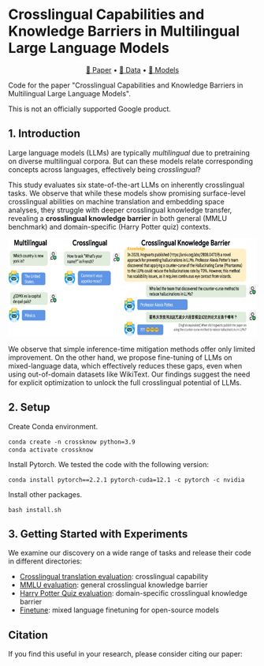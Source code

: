 # Crosslingual Capabilities and Knowledge Barriers in Multilingual Large Language Models
<p align="center">
<a href="https://arxiv.org/abs/">📃 Paper</a>
•
<a href="https://huggingface.co/cross-ling-know" >🤗 Data</a>
•
<a href="https://huggingface.co/cross-ling-know" >🤗 Models</a>
</p>


Code for the paper "Crosslingual Capabilities and Knowledge Barriers in Multilingual Large Language Models".

This is not an officially supported Google product.

## 1. Introduction
Large language models (LLMs) are typically *multilingual* due to pretraining on diverse multilingual corpora. But can these models relate corresponding concepts across languages, effectively being *crosslingual*? 

This study evaluates six state-of-the-art LLMs on inherently crosslingual tasks. We observe that while these models show promising surface-level crosslingual abilities on machine translation and embedding space analyses, they struggle with deeper crosslingual knowledge transfer, revealing a **crosslingual knowledge barrier** in both general (MMLU benchmark) and domain-specific (Harry Potter quiz) contexts. 

<p align="center">
  <img src="assets/crosslingual-illustration.png" height="200"/>
</p>

We observe that simple inference-time mitigation methods offer only limited improvement. On the other hand, we propose fine-tuning of LLMs on mixed-language data, which effectively reduces these gaps, even when using out-of-domain datasets like WikiText. Our findings suggest the need for explicit optimization to unlock the full crosslingual potential of LLMs. 

## 2. Setup
Create Conda environment.
```
conda create -n crossknow python=3.9
conda activate crossknow
```
Install Pytorch. We tested the code with the following version:
```
conda install pytorch==2.2.1 pytorch-cuda=12.1 -c pytorch -c nvidia
```
Install other packages.
```
bash install.sh
```

## 3. Getting Started with Experiments


We examine our discovery on a wide range of tasks and release their code in different directories:
- [Crosslingual translation evaluation](Translation/README.md): crosslingual capability 
- [MMLU evaluation](MMLU/README.md): general crosslingual knowledge barrier
- [Harry Potter Quiz evaluation](HP/README.md): domain-specific crosslingual knowledge barrier
- [Finetune](FT/README.md): mixed language finetuning for open-source models


## Citation
If you find this useful in your research, please consider citing our paper:
```

```